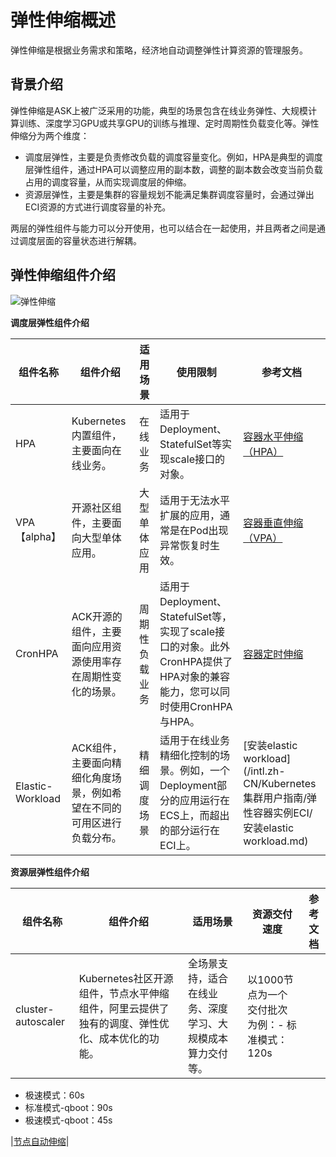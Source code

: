 # 弹性伸缩概述

弹性伸缩是根据业务需求和策略，经济地自动调整弹性计算资源的管理服务。

## 背景介绍

弹性伸缩是ASK上被广泛采用的功能，典型的场景包含在线业务弹性、大规模计算训练、深度学习GPU或共享GPU的训练与推理、定时周期性负载变化等。弹性伸缩分为两个维度：

-   调度层弹性，主要是负责修改负载的调度容量变化。例如，HPA是典型的调度层弹性组件，通过HPA可以调整应用的副本数，调整的副本数会改变当前负载占用的调度容量，从而实现调度层的伸缩。
-   资源层弹性，主要是集群的容量规划不能满足集群调度容量时，会通过弹出 ECI资源的方式进行调度容量的补充。

两层的弹性组件与能力可以分开使用，也可以结合在一起使用，并且两者之间是通过调度层面的容量状态进行解耦。

## 弹性伸缩组件介绍

![弹性伸缩](https://static-aliyun-doc.oss-cn-hangzhou.aliyuncs.com/assets/img/zh-CN/7006659951/p134711.png)

**调度层弹性组件介绍**

|组件名称|组件介绍|适用场景|使用限制|参考文档|
|----|----|----|----|----|
|HPA|Kubernetes内置组件，主要面向在线业务。|在线业务|适用于Deployment、StatefulSet等实现scale接口的对象。|[容器水平伸缩（HPA）]()|
|VPA【alpha】|开源社区组件，主要面向大型单体应用。|大型单体应用|适用于无法水平扩展的应用，通常是在Pod出现异常恢复时生效。|[容器垂直伸缩（VPA）](/intl.zh-CN/Kubernetes集群用户指南/弹性伸缩/容器垂直伸缩（VPA）.md)|
|CronHPA|ACK开源的组件，主要面向应用资源使用率存在周期性变化的场景。|周期性负载业务|适用于Deployment、StatefulSet等，实现了scale接口的对象。此外CronHPA提供了HPA对象的兼容能力，您可以同时使用CronHPA与HPA。|[容器定时伸缩]()|
|Elastic-Workload|ACK组件，主要面向精细化角度场景，例如希望在不同的可用区进行负载分布。|精细调度场景|适用于在线业务精细化控制的场景。例如，一个Deployment部分的应用运行在ECS上，而超出的部分运行在ECI上。|[安装elastic workload](/intl.zh-CN/Kubernetes集群用户指南/弹性容器实例ECI/安装elastic workload.md)|

**资源层弹性组件介绍**

|组件名称|组件介绍|适用场景|资源交付速度|参考文档|
|----|----|----|------|----|
|cluster-autoscaler|Kubernetes社区开源组件，节点水平伸缩组件，阿里云提供了独有的调度、弹性优化、成本优化的功能。|全场景支持，适合在线业务、深度学习、大规模成本算力交付等。|以1000节点为一个交付批次为例：-   标准模式：120s
-   极速模式：60s
-   标准模式-qboot：90s
-   极速模式-qboot：45s

|[节点自动伸缩](/intl.zh-CN/Kubernetes集群用户指南/弹性伸缩/节点自动伸缩.md)|

